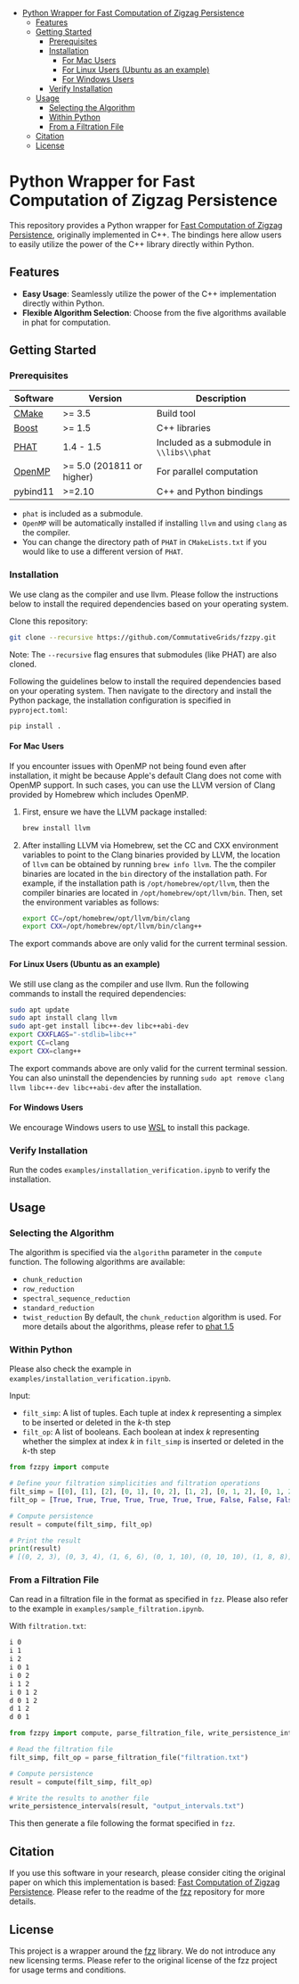- [Python Wrapper for Fast Computation of Zigzag Persistence](#python-wrapper-for-fast-computation-of-zigzag-persistence)
  - [Features](#features)
  - [Getting Started](#getting-started)
    - [Prerequisites](#prerequisites)
    - [Installation](#installation)
      - [For Mac Users](#for-mac-users)
      - [For Linux Users (Ubuntu as an example)](#for-linux-users-ubuntu-as-an-example)
      - [For Windows Users](#for-windows-users)
    - [Verify Installation](#verify-installation)
  - [Usage](#usage)
    - [Selecting the Algorithm](#selecting-the-algorithm)
    - [Within Python](#within-python)
    - [From a Filtration File](#from-a-filtration-file)
  - [Citation](#citation)
  - [License](#license)

# Python Wrapper for Fast Computation of Zigzag Persistence

This repository provides a Python wrapper for [Fast Computation of Zigzag Persistence](https://github.com/taohou01/fzz), originally implemented in C++. The bindings here allow users to easily utilize the power of the C++ library directly within Python.

## Features
* **Easy Usage**:  Seamlessly utilize the power of the C++ implementation directly within Python.
* **Flexible Algorithm Selection**: Choose from the five algorithms available in phat for computation.

## Getting Started

### Prerequisites

| Software | Version | Description |
|----------|---------|-------------|
| [CMake](https://cmake.org/) | >= 3.5 | Build tool |
| [Boost](https://www.boost.org/) | >= 1.5 | C++ libraries |
| [PHAT](https://bitbucket.org/phat-code/phat/src/master/) | 1.4 - 1.5 | Included as a submodule in `\\libs\\phat` |
| [OpenMP](https://www.openmp.org/) | >= 5.0 (201811 or higher) | For parallel computation |
| pybind11 | >=2.10 | C++ and Python bindings |

* `phat` is included as a submodule.
* `OpenMP` will be automatically installed if installing `llvm` and using `clang` as the compiler.
* You can change the directory path of `PHAT` in `CMakeLists.txt` if you would like to use a different version of `PHAT`.

### Installation

We use clang as the compiler and use llvm. Please follow the instructions below to install the required dependencies based on your operating system.

Clone this repository:

```bash
git clone --recursive https://github.com/CommutativeGrids/fzzpy.git
```

Note: The `--recursive` flag ensures that submodules (like PHAT) are also cloned.

Following the guidelines below to install the required dependencies based on your operating system.
Then navigate to the directory and install the Python package, the installation configuration is specified in `pyproject.toml`:

```bash 
pip install .
```

#### For Mac Users

If you encounter issues with OpenMP not being found even after installation, it might be because Apple's default Clang does not come with OpenMP support. In such cases, you can use the LLVM version of Clang provided by Homebrew which includes OpenMP.

1. First, ensure we have the LLVM package installed:
   ```bash
   brew install llvm
   ```
2. After installing LLVM via Homebrew, set the CC and CXX environment variables to point to the Clang binaries provided by LLVM, the location of `llvm` can be obtained by running `brew info llvm`. The the compiler binaries are located in the `bin` directory of the installation path. For example, if the installation path is `/opt/homebrew/opt/llvm`, then the compiler binaries are located in `/opt/homebrew/opt/llvm/bin`. Then, set the environment variables as follows:
   ```bash
   export CC=/opt/homebrew/opt/llvm/bin/clang
   export CXX=/opt/homebrew/opt/llvm/bin/clang++
   ```
The export commands above are only valid for the current terminal session.

#### For Linux Users (Ubuntu as an example)

We still use clang as the compiler and use llvm. Run the following commands to install the required dependencies:

```bash
sudo apt update
sudo apt install clang llvm
sudo apt-get install libc++-dev libc++abi-dev
export CXXFLAGS="-stdlib=libc++"
export CC=clang
export CXX=clang++
```
The export commands above are only valid for the current terminal session. 
You can also uninstall the dependencies by running `sudo apt remove clang llvm libc++-dev libc++abi-dev` after the installation.

#### For Windows Users
We encourage Windows users to use [WSL](https://docs.microsoft.com/en-us/windows/wsl/install-win10) to install this package.

### Verify Installation

Run the codes `examples/installation_verification.ipynb` to verify the installation.

## Usage

### Selecting the Algorithm

The algorithm is specified via the `algorithm` parameter in the `compute` function. The following algorithms are available:
* `chunk_reduction`
* `row_reduction`
* `spectral_sequence_reduction`
* `standard_reduction`
* `twist_reduction`
By default, the `chunk_reduction` algorithm is used.
For more details about the algorithms, please refer to [phat 1.5](https://bitbucket.org/phat-code/phat/src/v1.5/)

### Within Python

Please also check the example in `examples/installation_verification.ipynb`.

Input:
- `filt_simp`: A list of tuples. Each tuple at index $k$ representing a simplex to be inserted or deleted in the $k$-th step
- `filt_op`: A list of booleans. Each boolean at index $k$ representing whether the simplex at index $k$ in `filt_simp` is inserted or deleted in the $k$-th step

```python
from fzzpy import compute

# Define your filtration simplicities and filtration operations
filt_simp = [[0], [1], [2], [0, 1], [0, 2], [1, 2], [0, 1, 2], [0, 1, 2], [1, 2], [0, 1]]
filt_op = [True, True, True, True, True, True, True, False, False, False]

# Compute persistence
result = compute(filt_simp, filt_op)

# Print the result
print(result)
# [(0, 2, 3), (0, 3, 4), (1, 6, 6), (0, 1, 10), (0, 10, 10), (1, 8, 8)]
```

### From a Filtration File

Can read in a filtration file in the format as specified in `fzz`. Please also refer to the example in `examples/sample_filtration.ipynb`.

With `filtration.txt`:
```txt
i 0
i 1
i 2
i 0 1
i 0 2
i 1 2
i 0 1 2
d 0 1 2
d 1 2
d 0 1
```

```python
from fzzpy import compute, parse_filtration_file, write_persistence_intervals

# Read the filtration file
filt_simp, filt_op = parse_filtration_file("filtration.txt")

# Compute persistence
result = compute(filt_simp, filt_op)

# Write the results to another file
write_persistence_intervals(result, "output_intervals.txt")
```
This then generate a file following the format specified in `fzz`.

## Citation

If you use this software in your research, please consider citing the original paper on which this implementation is based: [Fast Computation of Zigzag Persistence](https://arxiv.org/pdf/2204.11080.pdf). Please refer to the readme of the [fzz](https://github.com/taohou01/fzz) repository for more details.


## License

This project is a wrapper around the [fzz](https://github.com/taohou01/fzz) library. We do not introduce any new licensing terms. Please refer to the original license of the fzz project for usage terms and conditions.